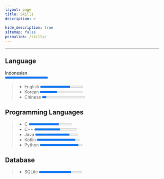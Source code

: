 ```yaml
---
layout: page
title: Skills
description: >
  
hide_description: true
sitemap: false
permalink: /skills/
---
```

---

## Language
Indonesian
<br>
<progress value="100" max="100"></progress>

> * English      <progress value="70" max="100"></progress>
> * Korean       <progress value="40" max="100"></progress>
> * Chinese      <progress value="10" max="100"></progress>


## Programming Languages
> * C           <progress value="70" max="100"></progress>
> * C++         <progress value="60" max="100"></progress>
> * Java        <progress value="80" max="100"></progress>
> * Kotlin      <progress value="90" max="100"></progress>
> * Python      <progress value="90" max="100"></progress>


## Database
> * SQLite      <progress value="75" max="100"></progress>

